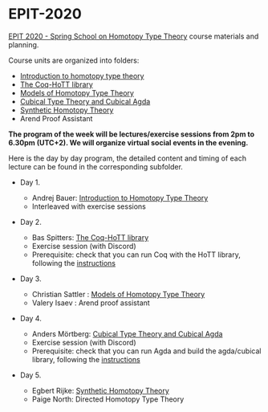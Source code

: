 # EPIT-2020

[EPIT 2020 - Spring School on Homotopy Type Theory](https://epit2020cnrs.inria.fr) course materials and planning.

Course units are organized into folders:

* [Introduction to homotopy type theory](./01-introduction-to-hott)
* [The Coq-HoTT library](./02-Coq-HoTT)
* [Models of Homotopy Type Theory](./03-simplicial-and-cubical-models)
* [Cubical Type Theory and Cubical Agda](./04-cubical-type-theory)
* [Synthetic Homotopy Theory](./05-synthetic-homotopy-theory)
* Arend Proof Assistant

**The program of the week will be lectures/exercise sessions from 2pm to 6.30pm (UTC+2). We will organize virtual social events in the evening.**

Here is the day by day program, the detailed content and timing  of each lecture can be found in the corresponding subfolder. 

* Day 1. 
  + Andrej Bauer: [Introduction to Homotopy Type Theory](./01-introduction-to-hott)
  + Interleaved with exercise sessions

* Day 2. 
  + Bas Spitters: [The Coq-HoTT library](./02-Coq-HoTT)
  + Exercise session (with Discord)
  + Prerequisite: check that you can run Coq with the HoTT library,
    following the [instructions](Coq-Playground/README.md)

* Day 3. 
   + Christian Sattler : [Models of Homotopy Type Theory](./03-simplicial-and-cubical-models)
   + Valery Isaev : Arend proof assistant

* Day 4. 
  + Anders Mörtberg: [Cubical Type Theory and Cubical Agda](./04-cubical-type-theory)
  + Exercise session (with Discord)
  + Prerequisite: check that you can run Agda and build the agda/cubical library,
    following the [instructions](./04-cubical-type-theory#installation-of-cubical-agda-and-agdacubical)

* Day 5. 
  +  Egbert Rijke: [Synthetic Homotopy Theory](./05-synthetic-homotopy-theory)
  +  Paige North: Directed Homotopy Type Theory
